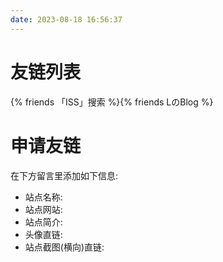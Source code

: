```yaml
---
date: 2023-08-18 16:56:37
---
```


# 友链列表

{% friends 「ISS」搜索 %}{% friends LのBlog %}

# 申请友链
在下方留言里添加如下信息:
- 站点名称:
- 站点网站:
- 站点简介:
- 头像直链:
- 站点截图(横向)直链:

